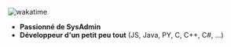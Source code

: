 ![wakatime](https://wakatime.com/badge/user/3f12cffd-a409-4307-be3a-e04f525089c1.svg)
- **Passionné de SysAdmin**
- **Développeur d'un petit peu tout** (JS, Java, PY, C, C++, C#, ...)

